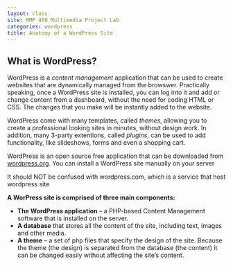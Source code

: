 ```yaml
---
layout: class
site: MMP 460 Multimedia Project Lab
categories: wordpress
title: Anatomy of a WordPress Site
---
```


## What is WordPress?

WordPress is a *content management* application that can be used to create websites that are dynamically managed from the browswer. Practically speaking, once a WordPress site is installed, you can log into it and add or change content from a dashboard, without the need for coding HTML or CSS. The changes that you make will be instantly added to the website.

WordPress come with many templates, called *themes*, allowing you to create a professional looking sites in minutes, without design work. In addition, many 3-party extentions, called *plugins*, can be used to add functionality, like slideshows, forms and even a shopping cart.

WordPress is an open source free application that can be downloaded from [wordpress.org](https://wordpress.org/). You can install a WordPress site manually on your server

It should NOT be confused with wordpress.com, which is a service that host wordpress site

**A WorPress site is comprised of three main components:**

- **The WordPress application** –  a PHP-based Content Management software that is installed on the server.
- **A database** that stores all the content of the site, including text, images and other media.
- **A theme** – a set of php files that specify the design of the site. Because the theme (the design) is separated from the database (the content)  it can be changed easily without affecting the site’s content.

